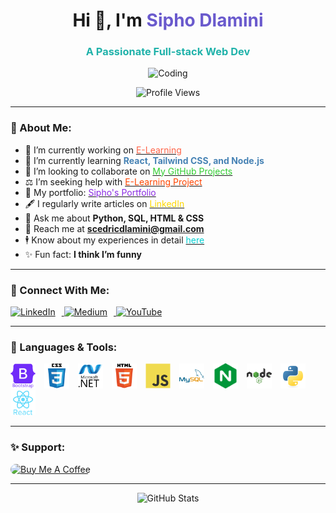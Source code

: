 <h1 align="center">Hi 👋, I'm <span style="color:#6A5ACD;">Sipho Dlamini</span></h1>
<h3 align="center" style="color:#20B2AA;">A Passionate Full-stack Web Dev</h3>

<p align="center">
  <img alt="Coding" width="400" src="https://miro.medium.com/v2/resize:fit:1100/format:webp/1*gReLR6hZjwyBxHmfLN1AVw.gif">
</p>

<p align="center">
  <img src="https://komarev.com/ghpvc/?username=mosixty1234&label=Profile%20views&color=0e75b6&style=flat" alt="Profile Views">
</p>

---

### 🔄 About Me:

- 💼 I’m currently working on [<span style="color:#FF6347;">E-Learning</span>](https://github.com/mosixty1234/e-Learning)
- 🌱 I’m currently learning **<span style="color:#4682B4;">React, Tailwind CSS, and Node.js</span>**
- 🔗 I’m looking to collaborate on [<span style="color:#32CD32;">My GitHub Projects</span>](https://mosixty1234.github.io/cmoos_model)
- ⚖️ I’m seeking help with [<span style="color:#FF4500;">E-Learning Project</span>](https://mosixty1234.github.io/e-learning)
- 🔧 My portfolio: [<span style="color:#8A2BE2;">Sipho's Portfolio</span>](https://github.com/mosixty1234/my-portfolio)
- 🖋️ I regularly write articles on [<span style="color:#FFD700;">LinkedIn</span>](https://linkedin.com/in/sipho-dlamini-38a0211b0)
- 💬 Ask me about **Python, SQL, HTML & CSS**
- 📧 Reach me at **<span style="color:#FF69B4;">scedricdlamini@gmail.com</span>**
- 🕴‍ Know about my experiences in detail [<span style="color:#00CED1;">here</span>](https://docs.google.com/document/d/1whTXy5yrxem2BigjBiYL6YUgyyPlhlAO0HBQSe-Ml0M/edit?usp=sharing)
- ✨ Fun fact: **I think I’m funny**

---

### 👮‍ Connect With Me:

<p>
  <a href="https://linkedin.com/in/sipho-dlamini-38a0211b0" target="_blank">
    <img src="https://raw.githubusercontent.com/rahuldkjain/github-profile-readme-generator/master/src/images/icons/Social/linked-in-alt.svg" alt="LinkedIn" height="30" width="40" style="margin-right:10px;"/>
  </a>
  <a href="https://medium.com/@mosixtysipho11" target="_blank">
    <img src="https://raw.githubusercontent.com/rahuldkjain/github-profile-readme-generator/master/src/images/icons/Social/medium.svg" alt="Medium" height="30" width="40" style="margin-right:10px;"/>
  </a>
  <a href="https://youtube.com/@mosixty1234?si=0Ti9NL8ond3mh2Zd">
    <img src="https://raw.githubusercontent.com/rahuldkjain/github-profile-readme-generator/master/src/images/icons/Social/youtube.svg" alt="YouTube" height="30" width="40" style="margin-right:10px;"/>
  </a>

---

### 🔧 Languages & Tools:

<p>
  <a href="https://getbootstrap.com" target="_blank"><img src="https://raw.githubusercontent.com/devicons/devicon/master/icons/bootstrap/bootstrap-plain-wordmark.svg" alt="Bootstrap" width="40" height="40" style="margin-right:10px;"/></a>
  <a href="https://www.w3schools.com/css/" target="_blank"><img src="https://raw.githubusercontent.com/devicons/devicon/master/icons/css3/css3-original-wordmark.svg" alt="CSS3" width="40" height="40" style="margin-right:10px;"/></a>
  <a href="https://dotnet.microsoft.com/" target="_blank"><img src="https://raw.githubusercontent.com/devicons/devicon/master/icons/dot-net/dot-net-original-wordmark.svg" alt=".NET" width="40" height="40" style="margin-right:10px;"/></a>
  <a href="https://www.w3.org/html/" target="_blank"><img src="https://raw.githubusercontent.com/devicons/devicon/master/icons/html5/html5-original-wordmark.svg" alt="HTML5" width="40" height="40" style="margin-right:10px;"/></a>
  <a href="https://developer.mozilla.org/en-US/docs/Web/JavaScript" target="_blank"><img src="https://raw.githubusercontent.com/devicons/devicon/master/icons/javascript/javascript-original.svg" alt="JavaScript" width="40" height="40" style="margin-right:10px;"/></a>
  <a href="https://www.mysql.com/" target="_blank"><img src="https://raw.githubusercontent.com/devicons/devicon/master/icons/mysql/mysql-original-wordmark.svg" alt="MySQL" width="40" height="40" style="margin-right:10px;"/></a>
  <a href="https://www.nginx.com" target="_blank"><img src="https://raw.githubusercontent.com/devicons/devicon/master/icons/nginx/nginx-original.svg" alt="Nginx" width="40" height="40" style="margin-right:10px;"/></a>
  <a href="https://nodejs.org" target="_blank"><img src="https://raw.githubusercontent.com/devicons/devicon/master/icons/nodejs/nodejs-original-wordmark.svg" alt="Node.js" width="40" height="40" style="margin-right:10px;"/></a>
  <a href="https://www.python.org" target="_blank"><img src="https://raw.githubusercontent.com/devicons/devicon/master/icons/python/python-original.svg" alt="Python" width="40" height="40" style="margin-right:10px;"/></a>
  <a href="https://reactjs.org/" target="_blank"><img src="https://raw.githubusercontent.com/devicons/devicon/master/icons/react/react-original-wordmark.svg" alt="React" width="40" height="40" style="margin-right:10px;"/></a>
</p>

---

### ✨ Support:

<p>
  <a href="https://www.buymeacoffee.com/mosixty1234">
    <img src="https://cdn.buymeacoffee.com/buttons/v2/default-yellow.png" height="50" width="210" alt="Buy Me A Coffee" style="border-radius:10px;"/>
  </a>
</p>

---

<p align="center">
  <img src="https://github-readme-stats.vercel.app/api?username=mosixty1234&show_icons=true&locale=en&theme=radical" alt="GitHub Stats" style="margin-bottom:20px;"/>
</p>




